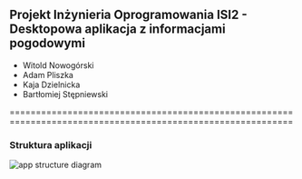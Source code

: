 
## Projekt Inżynieria Oprogramowania ISI2 - Desktopowa aplikacja z informacjami pogodowymi

* Witold Nowogórski
* Adam Pliszka
* Kaja Dzielnicka
* Bartłomiej Stępniewski
  
============================================================================================================
  
 ### Struktura aplikacji 
 
 ![app structure diagram](https://github.com/witek3100/Weather-app-IO/blob/master/app_structure_diagram.png)
 

